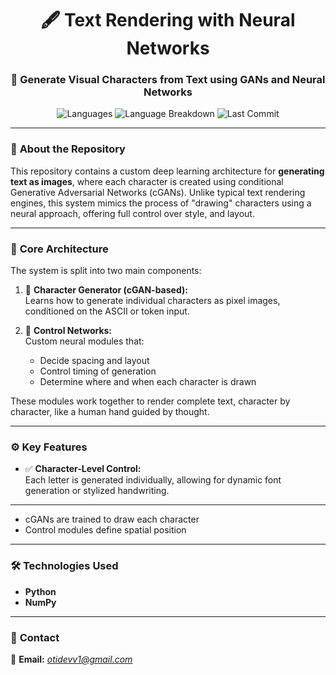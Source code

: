 <h1 align="center">🖋️ Text Rendering with Neural Networks</h1>
<h3 align="center">🎨 Generate Visual Characters from Text using GANs and Neural Networks</h3>

<p align="center">
  <img src="https://img.shields.io/github/languages/top/OT1devl/Text-Rendering-Network?style=flat" alt="Languages" />
  <img src="https://img.shields.io/github/languages/count/OT1devl/Text-Rendering-Network?style=flat" alt="Language Breakdown" />
  <img src="https://img.shields.io/github/last-commit/OT1devl/Text-Rendering-Network?style=flat" alt="Last Commit" />
</p>

---

### 📜 **About the Repository**

This repository contains a custom deep learning architecture for **generating text as images**, where each character is created using conditional Generative Adversarial Networks (cGANs). Unlike typical text rendering engines, this system mimics the process of "drawing" characters using a neural approach, offering full control over style, and layout.

---

### 🧠 **Core Architecture**

The system is split into two main components:

1. 🧬 **Character Generator (cGAN-based):**  
   Learns how to generate individual characters as pixel images, conditioned on the ASCII or token input.

2. 🧠 **Control Networks:**  
   Custom neural modules that:
   - Decide spacing and layout
   - Control timing of generation
   - Determine where and when each character is drawn

These modules work together to render complete text, character by character, like a human hand guided by thought.

---

### ⚙️ **Key Features**

- ✅ **Character-Level Control:**  
  Each letter is generated individually, allowing for dynamic font generation or stylized handwriting.

---

- cGANs are trained to draw each character
- Control modules define spatial position
  
---

### 🛠️ **Technologies Used**

- **Python**
- **NumPy**

---

### 📱 **Contact**

📧 **Email:** *[otidevv1@gmail.com](mailto:otidevv1@gmail.com)* 

